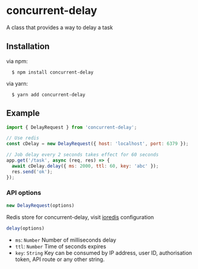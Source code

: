 concurrent-delay
=============

A class that provides a way to delay a task

Installation
------------
  via npm:

      $ npm install concurrent-delay

  via yarn:

      $ yarn add concurrent-delay

Example
----------------
``` js
import { DelayRequest } from 'concurrent-delay';

// Use redis
const cDelay = new DelayRequest({ host: 'localhost', port: 6379 });

// Job delay every 2 seconds takes effect for 60 seconds
app.get('/task', async (req, res) => {
  await cDelay.delay({ ms: 2000, ttl: 60, key: 'abc' });
  res.send('ok');
});

```

### API options

``` js
new DelayRequest(options)
```
 
Redis store for concurrent-delay, visit [ioredis](https://github.com/luin/ioredis) configuration

``` js
delay(options)
```
 - `ms`: `Number` Number of milliseconds delay
 - `ttl`: `Number` Time of seconds expires
 - `key`: `String` Key can be consumed by IP address, user ID, authorisation token, API route or any other string.